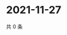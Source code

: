 # 2021-11-27

共 0 条

<!-- BEGIN WEIBO -->
<!-- 最后更新时间 Sat Nov 27 2021 22:00:32 GMT+0800 (China Standard Time) -->

<!-- END WEIBO -->
